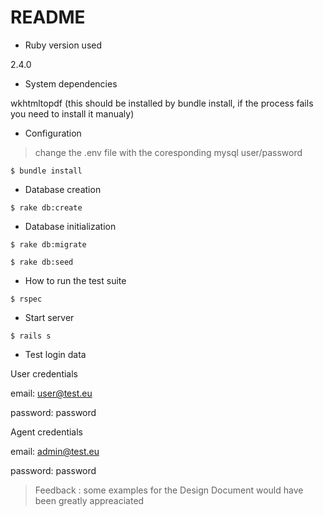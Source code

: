 # README

* Ruby version used

2.4.0

* System dependencies

wkhtmltopdf (this should be installed by bundle install, if the process fails you need to install it manualy)

* Configuration

> change the .env file with the coresponding mysql user/password

`$ bundle install`

* Database creation

`$ rake db:create`

* Database initialization

`$ rake db:migrate`

`$ rake db:seed`

* How to run the test suite

`$ rspec`

* Start server

`$ rails s`

* Test login data

User credentials

email: user@test.eu

password: password

Agent credentials

email: admin@test.eu

password: password

> Feedback : some examples for the Design Document would have been greatly appreaciated
